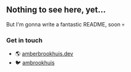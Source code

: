## Nothing to see here, yet...

But I'm gonna write a fantastic README, soon 💀

### Get in touch
- 🌎 [amberbrookhuis.dev](https://amberbrookhuis.dev)
- 🐦 [ambrookhuis](https://twitter.com/ambrookhuis)
